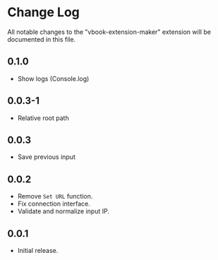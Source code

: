 # Change Log

All notable changes to the "vbook-extension-maker" extension will be documented in this file.

## 0.1.0

- Show logs (Console.log)

## 0.0.3-1

- Relative root path

## 0.0.3

- Save previous input

## 0.0.2

- Remove `Set URL` function.
- Fix connection interface.
- Validate and normalize input IP.

## 0.0.1

- Initial release.
